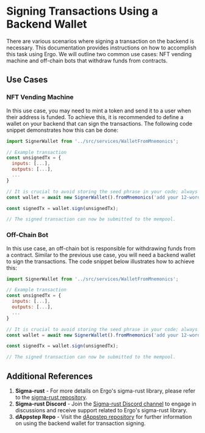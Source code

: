 # Signing Transactions Using a Backend Wallet

There are various scenarios where signing a transaction on the backend is necessary. This documentation provides instructions on how to accomplish this task using Ergo. We will outline two common use cases: NFT vending machine and off-chain bots that withdraw funds from contracts.

## Use Cases

### NFT Vending Machine

In this use case, you may need to mint a token and send it to a user when their address is funded. To achieve this, it is recommended to define a wallet on your backend that can sign the transactions. The following code snippet demonstrates how this can be done:

```javascript
import SignerWallet from '../src/services/WalletFromMnemonics';

// Example transaction
const unsignedTx = {
  inputs: [...], 
  outputs: [...],
  ...
}

// It is crucial to avoid storing the seed phrase in your code; always use a secret manager.
const wallet = await new SignerWallet().fromMnemonics('add your 12-word seed phrase here');

const signedTx = wallet.sign(unsignedTx);

// The signed transaction can now be submitted to the mempool.

```

### Off-Chain Bot

In this use case, an off-chain bot is responsible for withdrawing funds from a contract. Similar to the previous use case, you will need a backend wallet to sign the transactions. The code snippet below illustrates how to achieve this:

```javascript
import SignerWallet from '../src/services/WalletFromMnemonics';

// Example transaction
const unsignedTx = {
  inputs: [...], 
  outputs: [...],
  ...
}

// It is crucial to avoid storing the seed phrase in your code; always use a secret manager.
const wallet = await new SignerWallet().fromMnemonics('add your 12-word seed phrase here');

const signedTx = wallet.sign(unsignedTx);

// The signed transaction can now be submitted to the mempool.

```

## Additional References

1. **Sigma-rust** - For more details on Ergo's sigma-rust library, please refer to the [sigma-rust repository](https://github.com/ergoplatform/sigma-rust/tree/develop/bindings/ergo-lib-wasm).
2. **Sigma-rust Discord** - Join the [Sigma-rust Discord channel](https://discord.com/channels/668903786361651200/729692906209673257) to engage in discussions and receive support related to Ergo's sigma-rust library.
3. **dAppstep Repo** - Visit the [dAppstep repository](https://github.com/nirvanush/dappstep-play/blob/main/src/services/WalletFromMnemonics.ts) for further information on using the backend wallet for transaction signing.